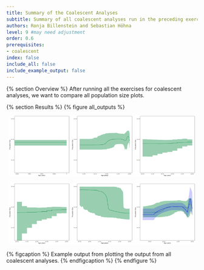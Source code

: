 ```yaml
---
title: Summary of the Coalescent Analyses
subtitle: Summary of all coalescent analyses run in the preceding exercises
authors: Ronja Billenstein and Sebastian Höhna
level: 9 #may need adjustment
order: 0.6
prerequisites:
- coalescent
index: false
include_all: false
include_example_output: false
---
```


{% section Overview %}
After running all the exercises for coalescent analyses, we want to compare all population size plots.

{% section Results %}
{% figure all_outputs %}
<p align="middle">
  <img src="figures/horses_constant.png" width="32%" />
  <img src="figures/horses_skyline.png" width="32%" />
  <img src="figures/horses_GMRF.png" width="32%" />
</p>
<p align="middle">
  <img src="figures/horses_HSMRF.png" width="32%" />
  <img src="figures/horses_CPP.png" width="32%" />
  <img src="figures/horses_piecewise_6diff.png" width="32%" />
</p>
{% figcaption %}
Example output from plotting the output from all coalescent analyses.
{% endfigcaption %}
{% endfigure %}
